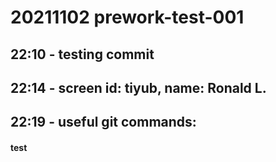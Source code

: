 # 20211102 prework-test-001
## 22:10 - testing commit
## 22:14 - screen id: tiyub, name: Ronald L.
## 22:19 - useful git commands:
#### test
